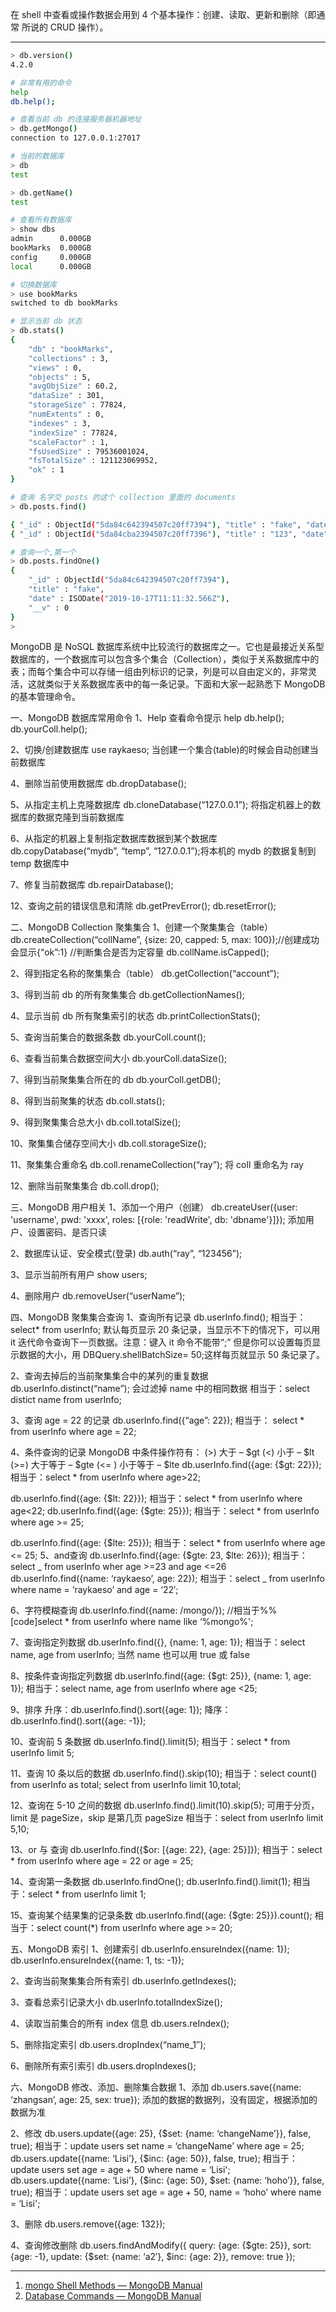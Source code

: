 在 shell 中查看或操作数据会用到 4 个基本操作：创建、读取、更新和删除（即通常 所说的 CRUD 操作）。

---

```bash
> db.version()
4.2.0
```

```bash
# 非常有用的命令
help
db.help();
```

```bash
# 查看当前 db 的连接服务器机器地址
> db.getMongo()
connection to 127.0.0.1:27017
```

```bash
# 当前的数据库
> db
test

> db.getName()
test
```

```bash
# 查看所有数据库
> show dbs
admin      0.000GB
bookMarks  0.000GB
config     0.000GB
local      0.000GB
```

```bash
# 切换数据库
> use bookMarks
switched to db bookMarks
```

```bash
# 显示当前 db 状态
> db.stats()
{
	"db" : "bookMarks",
	"collections" : 3,
	"views" : 0,
	"objects" : 5,
	"avgObjSize" : 60.2,
	"dataSize" : 301,
	"storageSize" : 77824,
	"numExtents" : 0,
	"indexes" : 3,
	"indexSize" : 77824,
	"scaleFactor" : 1,
	"fsUsedSize" : 79536001024,
	"fsTotalSize" : 121123069952,
	"ok" : 1
}
```

```bash
# 查询 名字交 posts 的这个 collection 里面的 documents
> db.posts.find()

{ "_id" : ObjectId("5da84c642394507c20ff7394"), "title" : "fake", "date" : ISODate("2019-10-17T11:11:32.566Z"), "__v" : 0 }
{ "_id" : ObjectId("5da84cba2394507c20ff7396"), "title" : "123", "date" : ISODate("2019-10-17T11:12:58.498Z"), "__v" : 0 }
```

```bash
# 查询一个,第一个
> db.posts.findOne()
{
	"_id" : ObjectId("5da84c642394507c20ff7394"),
	"title" : "fake",
	"date" : ISODate("2019-10-17T11:11:32.566Z"),
	"__v" : 0
}
>
```

MongoDB 是 NoSQL 数据库系统中比较流行的数据库之一。它也是最接近关系型数据库的，一个数据库可以包含多个集合（Collection），类似于关系数据库中的表；而每个集合中可以存储一组由列标识的记录，列是可以自由定义的，非常灵活，这就类似于关系数据库表中的每一条记录。下面和大家一起熟悉下 MongoDB 的基本管理命令。

一、MongoDB 数据库常用命令
1、Help 查看命令提示
help
db.help();
db.yourColl.help();

2、切换/创建数据库
use raykaeso; 当创建一个集合(table)的时候会自动创建当前数据库

4、删除当前使用数据库
db.dropDatabase();

5、从指定主机上克隆数据库
db.cloneDatabase(“127.0.0.1”); 将指定机器上的数据库的数据克隆到当前数据库

6、从指定的机器上复制指定数据库数据到某个数据库
db.copyDatabase(“mydb”, “temp”, “127.0.0.1”);将本机的 mydb 的数据复制到 temp 数据库中

7、修复当前数据库
db.repairDatabase();

12、查询之前的错误信息和清除
db.getPrevError();
db.resetError();

二、MongoDB Collection 聚集集合
1、创建一个聚集集合（table）
db.createCollection(“collName”, {size: 20, capped: 5, max: 100});//创建成功会显示{“ok”:1}
//判断集合是否为定容量 db.collName.isCapped();

2、得到指定名称的聚集集合（table）
db.getCollection(“account”);

3、得到当前 db 的所有聚集集合
db.getCollectionNames();

4、显示当前 db 所有聚集索引的状态
db.printCollectionStats();

5、查询当前集合的数据条数
db.yourColl.count();

6、查看当前集合数据空间大小
db.yourColl.dataSize();

7、得到当前聚集集合所在的 db
db.yourColl.getDB();

8、得到当前聚集的状态
db.coll.stats();

9、得到聚集集合总大小
db.coll.totalSize();

10、聚集集合储存空间大小
db.coll.storageSize();

11、聚集集合重命名
db.coll.renameCollection(“ray”); 将 coll 重命名为 ray

12、删除当前聚集集合
db.coll.drop();

三、MongoDB 用户相关
1、添加一个用户（创建）
db.createUser({user: 'username', pwd: 'xxxx', roles: [{role: 'readWrite', db: 'dbname'}]}); 添加用户、设置密码、是否只读

2、数据库认证、安全模式(登录)
db.auth(“ray”, “123456”);

3、显示当前所有用户
show users;

4、删除用户
db.removeUser(“userName”);

四、MongoDB 聚集集合查询
1、查询所有记录
db.userInfo.find();
相当于：select\* from userInfo;
默认每页显示 20 条记录，当显示不下的情况下，可以用 it 迭代命令查询下一页数据。注意：键入 it 命令不能带“;”
但是你可以设置每页显示数据的大小，用 DBQuery.shellBatchSize= 50;这样每页就显示 50 条记录了。

2、查询去掉后的当前聚集集合中的某列的重复数据
db.userInfo.distinct(“name”);
会过滤掉 name 中的相同数据
相当于：select distict name from userInfo;

3、查询 age = 22 的记录
db.userInfo.find({“age”: 22});
相当于： select \* from userInfo where age = 22;

4、条件查询的记录
MongoDB 中条件操作符有：
(>) 大于 – $gt
(<) 小于 – $lt (>=) 大于等于 – $gte
(<= ) 小于等于 – $lte db.userInfo.find({age: {\$gt: 22}}); 相当于：select \* from userInfo where age>22;

db.userInfo.find({age: {$lt: 22}});
相当于：select * from userInfo where age<22; db.userInfo.find({age: {$gte: 25}}); 相当于：select \* from userInfo where age >= 25;

db.userInfo.find({age: {$lte: 25}});
相当于：select * from userInfo where age <= 25; 5、and查询 db.userInfo.find({age: {$gte: 23, \$lte: 26}}); 相当于：select _ from userInfo wher age >=23 and age <=26
db.userInfo.find({name: ‘raykaeso’, age: 22});
相当于：select _ from userInfo where name = ‘raykaeso’ and age = ‘22′;

6、字符模糊查询
db.userInfo.find({name: /mongo/});
//相当于%%
[code]select \* from userInfo where name like ‘%mongo%';

7、查询指定列数据
db.userInfo.find({}, {name: 1, age: 1});
相当于：select name, age from userInfo;
当然 name 也可以用 true 或 false

8、按条件查询指定列数据
db.userInfo.find({age: {\$gt: 25}}, {name: 1, age: 1});
相当于：select name, age from userInfo where age <25;

9、排序
升序：db.userInfo.find().sort({age: 1});
降序：db.userInfo.find().sort({age: -1});

10、查询前 5 条数据
db.userInfo.find().limit(5);
相当于：select \* from userInfo limit 5;

11、查询 10 条以后的数据
db.userInfo.find().skip(10);
相当于：select count() from userInfo as total;
select from userInfo limit 10,total;

12、查询在 5-10 之间的数据
db.userInfo.find().limit(10).skip(5);
可用于分页，limit 是 pageSize，skip 是第几页 pageSize
相当于：select from userInfo limit 5,10;

13、or 与 查询
db.userInfo.find({\$or: [{age: 22}, {age: 25}]});
相当于：select \* from userInfo where age = 22 or age = 25;

14、查询第一条数据
db.userInfo.findOne();
db.userInfo.find().limit(1);
相当于：select \* from userInfo limit 1;

15、查询某个结果集的记录条数
db.userInfo.find({age: {\$gte: 25}}).count();
相当于：select count(\*) from userInfo where age >= 20;

五、MongoDB 索引
1、创建索引
db.userInfo.ensureIndex({name: 1});
db.userInfo.ensureIndex({name: 1, ts: -1});

2、查询当前聚集集合所有索引
db.userInfo.getIndexes();

3、查看总索引记录大小
db.userInfo.totalIndexSize();

4、读取当前集合的所有 index 信息
db.users.reIndex();

5、删除指定索引
db.users.dropIndex(“name_1″);

6、删除所有索引索引
db.users.dropIndexes();

六、MongoDB 修改、添加、删除集合数据
1、添加
db.users.save({name: ‘zhangsan’, age: 25, sex: true});
添加的数据的数据列，没有固定，根据添加的数据为准

2、修改
db.users.update({age: 25}, {$set: {name: ‘changeName’}}, false, true);
相当于：update users set name = ‘changeName’ where age = 25;
db.users.update({name: ‘Lisi’}, {$inc: {age: 50}}, false, true);
相当于：update users set age = age + 50 where name = ‘Lisi';
db.users.update({name: ‘Lisi’}, {$inc: {age: 50}, $set: {name: ‘hoho’}}, false, true);
相当于：update users set age = age + 50, name = ‘hoho’ where name = ‘Lisi';

3、删除
db.users.remove({age: 132});

4、查询修改删除
db.users.findAndModify({
query: {age: {$gte: 25}},
sort: {age: -1},
update: {$set: {name: ‘a2′}, \$inc: {age: 2}},
remove: true
});

---

1. [mongo Shell Methods — MongoDB Manual](https://docs.mongodb.com/manual/reference/method/)
2. [Database Commands — MongoDB Manual](https://docs.mongodb.com/manual/reference/command/)
